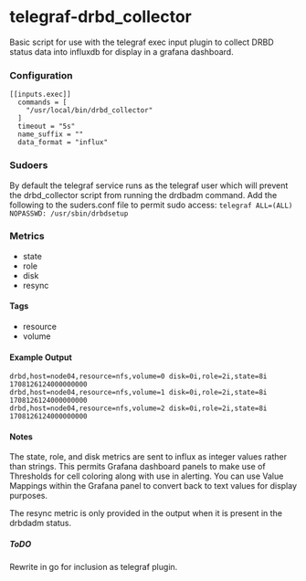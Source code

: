 # telegraf-drbd_collector
Basic script for use with the telegraf exec input plugin to collect DRBD status data into influxdb for display in a grafana dashboard.

### Configuration
```
[[inputs.exec]]
  commands = [
    "/usr/local/bin/drbd_collector"
  ]
  timeout = "5s"
  name_suffix = ""
  data_format = "influx"
```

### Sudoers
By default the telegraf service runs as the telegraf user which will prevent the drbd_collector script from running the drdbadm command.
Add the following to the suders.conf file to permit sudo access:
```telegraf ALL=(ALL) NOPASSWD: /usr/sbin/drbdsetup```

### Metrics
- state
- role
- disk
- resync

#### Tags
- resource
- volume

#### Example Output
```
drbd,host=node04,resource=nfs,volume=0 disk=0i,role=2i,state=8i 1708126124000000000
drbd,host=node04,resource=nfs,volume=1 disk=0i,role=2i,state=8i 1708126124000000000
drbd,host=node04,resource=nfs,volume=2 disk=0i,role=2i,state=8i 1708126124000000000
```

#### Notes
The state, role, and disk metrics are sent to influx as integer values rather than strings. This permits Grafana dashboard panels
to make use of Thresholds for cell coloring along with use in alerting. You can use Value Mappings within the Grafana panel to
convert back to text values for display purposes.

The resync metric is only provided in the output when it is present in the drbdadm status.

##### ToDO
Rewrite in go for inclusion as telegraf plugin.
